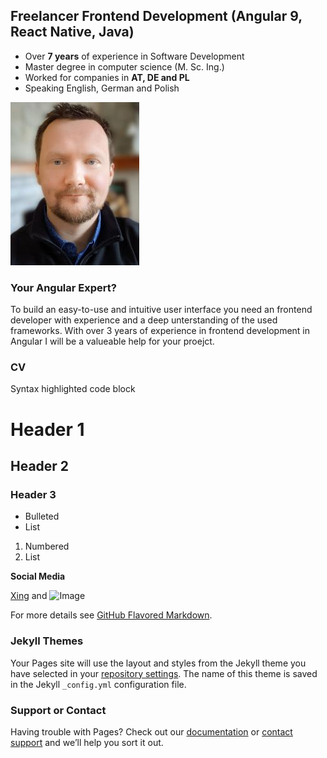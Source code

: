 ## Freelancer Frontend Development (Angular 9, React Native, Java) 

- Over **7 years** of experience in Software Development
- Master degree in computer science (M. Sc. Ing.)
- Worked for companies in **AT, DE and PL**
- Speaking English, German and Polish

![](/images/me_3.jpg)

### Your Angular Expert?

To build an easy-to-use and intuitive user interface you need an frontend developer with experience and a deep unterstanding of the used frameworks. With over 3 years of experience in frontend development in Angular I will be a valueable help for your proejct. 

### CV

Syntax highlighted code block

# Header 1
## Header 2
### Header 3

- Bulleted
- List

1. Numbered
2. List

**Social Media** 

[Xing](https://www.xing.com/profile/MichaelJohann_Patalas2) and ![Image](src)


For more details see [GitHub Flavored Markdown](https://guides.github.com/features/mastering-markdown/).

### Jekyll Themes

Your Pages site will use the layout and styles from the Jekyll theme you have selected in your [repository settings](https://github.com/patalas/patalas.github.io/settings). The name of this theme is saved in the Jekyll `_config.yml` configuration file.

### Support or Contact

Having trouble with Pages? Check out our [documentation](https://help.github.com/categories/github-pages-basics/) or [contact support](https://github.com/contact) and we’ll help you sort it out.
